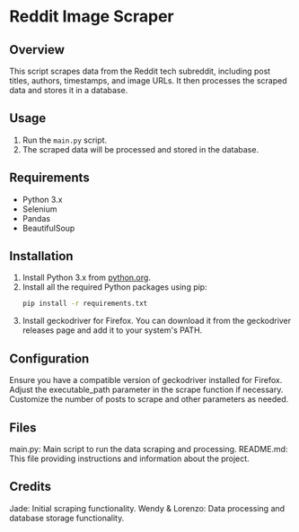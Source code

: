 # Reddit Image Scraper

## Overview
This script scrapes data from the Reddit tech subreddit, including post titles, authors, timestamps, and image URLs. It then processes the scraped data and stores it in a database.

## Usage
1. Run the `main.py` script.
2. The scraped data will be processed and stored in the database.

## Requirements
- Python 3.x
- Selenium
- Pandas
- BeautifulSoup

## Installation
1. Install Python 3.x from [python.org](https://www.python.org/downloads/).
2. Install all the required Python packages using pip:
   ```bash
   pip install -r requirements.txt

3. Install geckodriver for Firefox. You can download it from the geckodriver releases page and add it to your system's PATH.

## Configuration
Ensure you have a compatible version of geckodriver installed for Firefox. Adjust the executable_path parameter in the scrape function if necessary.
Customize the number of posts to scrape and other parameters as needed.

## Files
main.py: Main script to run the data scraping and processing.
README.md: This file providing instructions and information about the project.

## Credits
Jade: Initial scraping functionality.
Wendy & Lorenzo: Data processing and database storage functionality.
